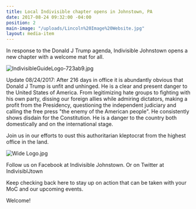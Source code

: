 ```yaml
---
title: Local Indivisible chapter opens in Johnstown, PA
date: 2017-08-24 09:32:00 -04:00
position: 2
main-image: "/uploads/Lincoln%20Image%20Website.jpg"
layout: media-item
---
```


In response to the Donald J Trump agenda, Indivisible Johnstown opens a new chapter with a welcome mat for all.

![IndivisibleGuideLogo-723ab9.jpg](/uploads/IndivisibleGuideLogo-723ab9.jpg)

Update 08/24/2017: 
After 216 days in office it is abundantly obvious that Donald J Trump is unfit and unhinged.  He is a clear and present danger to the United States of America.  From legitimizing hate groups to fighting with his own party, dissing our foreign allies while admiring dictators, making a profit from the Presidency, questioning the independent judiciary and calling the free press "the enemy of the American people".  He consistently shows disdain for the Constitution.  He is a danger to the country both domestically and on the international stage.

Join us in our efforts to oust this authoritarian kleptocrat from the highest office in the land.

![Wide Logo.jpg](/uploads/Wide%20Logo.jpg)

Follow us on Facebook at Indivisible Johnstown.
Or on Twitter at IndivisiblJtown

Keep checking back here to stay up on action that can be taken with your MoC and our upcoming events.

Welcome!
